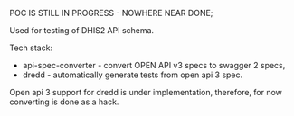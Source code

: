 POC IS STILL IN PROGRESS - NOWHERE NEAR DONE; 

Used for testing of DHIS2 API schema. 

Tech stack: 
- api-spec-converter - convert OPEN API v3 specs to swagger 2 specs,
- dredd - automatically generate tests from open api 3 spec.

Open api 3 support for dredd is under implementation, therefore, for now converting is done as a hack. 